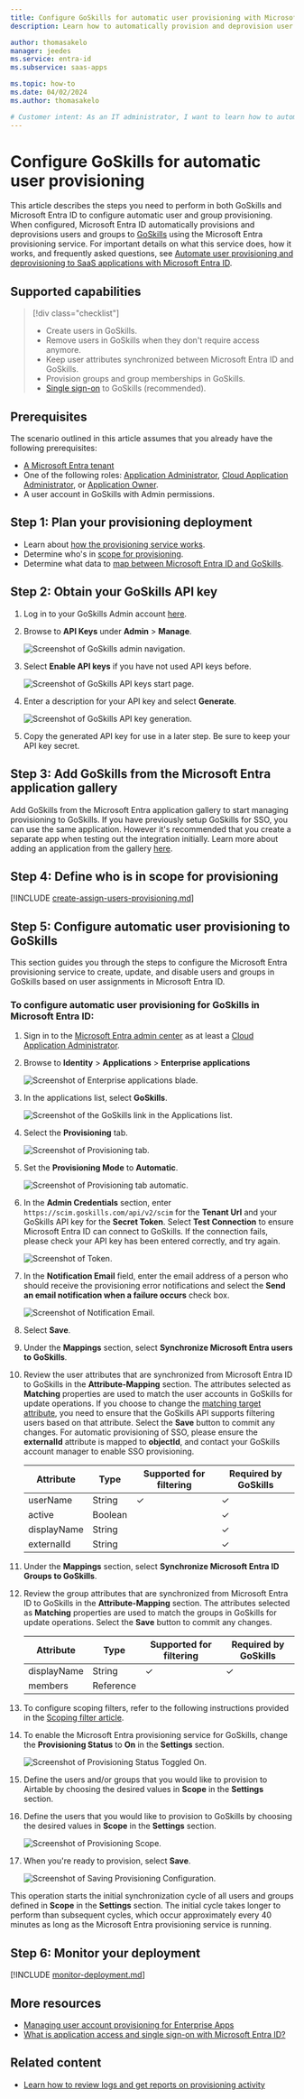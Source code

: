 ```yaml
---
title: Configure GoSkills for automatic user provisioning with Microsoft Entra ID
description: Learn how to automatically provision and deprovision user accounts from Microsoft Entra ID to GoSkills.

author: thomasakelo
manager: jeedes
ms.service: entra-id
ms.subservice: saas-apps

ms.topic: how-to
ms.date: 04/02/2024
ms.author: thomasakelo

# Customer intent: As an IT administrator, I want to learn how to automatically provision and deprovision user accounts from Microsoft Entra ID to GoSkills so that I can streamline the user management process and ensure that users have the appropriate access to GoSkills.
---
```


# Configure GoSkills for automatic user provisioning

This article describes the steps you need to perform in both GoSkills and Microsoft Entra ID to configure automatic user and group provisioning. When configured, Microsoft Entra ID automatically provisions and deprovisions users and groups to [GoSkills](https://www.goskills.com/) using the Microsoft Entra provisioning service. For important details on what this service does, how it works, and frequently asked questions, see [Automate user provisioning and deprovisioning to SaaS applications with Microsoft Entra ID](~/identity/app-provisioning/user-provisioning.md). 


## Supported capabilities
> [!div class="checklist"]
> * Create users in GoSkills.
> * Remove users in GoSkills when they don't require access anymore.
> * Keep user attributes synchronized between Microsoft Entra ID and GoSkills.
> * Provision groups and group memberships in GoSkills.
> * [Single sign-on](~/identity/enterprise-apps/add-application-portal-setup-oidc-sso.md) to GoSkills (recommended).

## Prerequisites

The scenario outlined in this article assumes that you already have the following prerequisites:

* [A Microsoft Entra tenant](~/identity-platform/quickstart-create-new-tenant.md) 
* One of the following roles: [Application Administrator](/entra/identity/role-based-access-control/permissions-reference#application-administrator), [Cloud Application Administrator](/entra/identity/role-based-access-control/permissions-reference#cloud-application-administrator), or [Application Owner](/entra/fundamentals/users-default-permissions#owned-enterprise-applications).
* A user account in GoSkills with Admin permissions.

## Step 1: Plan your provisioning deployment
* Learn about [how the provisioning service works](~/identity/app-provisioning/user-provisioning.md).
* Determine who's in [scope for provisioning](~/identity/app-provisioning/define-conditional-rules-for-provisioning-user-accounts.md).
* Determine what data to [map between Microsoft Entra ID and GoSkills](~/identity/app-provisioning/customize-application-attributes.md).
 
## Step 2: Obtain your GoSkills API key

1. Log in to your GoSkills Admin account [here](https://www.goskills.com/login).
1. Browse to **API Keys** under **Admin** > **Manage**.

	![Screenshot of GoSkills admin navigation.](./media/goskills-provisioning-tutorial/navigate.png)

1. Select **Enable API keys** if you have not used API keys before.

	![Screenshot of GoSkills API keys start page.](./media/goskills-provisioning-tutorial/enable.png)

1. Enter a description for your API key and select **Generate**.

	![Screenshot of GoSkills API key generation.](./media/goskills-provisioning-tutorial/keys.png)

1. Copy the generated API key for use in a later step. Be sure to keep your API key secret.

## Step 3: Add GoSkills from the Microsoft Entra application gallery

Add GoSkills from the Microsoft Entra application gallery to start managing provisioning to GoSkills. If you have previously setup GoSkills for SSO, you can use the same application. However it's recommended that you create a separate app when testing out the integration initially. Learn more about adding an application from the gallery [here](~/identity/enterprise-apps/add-application-portal.md). 

## Step 4: Define who is in scope for provisioning 

[!INCLUDE [create-assign-users-provisioning.md](~/identity/saas-apps/includes/create-assign-users-provisioning.md)]

## Step 5: Configure automatic user provisioning to GoSkills 

This section guides you through the steps to configure the Microsoft Entra provisioning service to create, update, and disable users and groups in GoSkills based on user assignments in Microsoft Entra ID.

<a name='to-configure-automatic-user-provisioning-for-GoSkills-in-azure-ad'></a>

### To configure automatic user provisioning for GoSkills in Microsoft Entra ID:

1. Sign in to the [Microsoft Entra admin center](https://entra.microsoft.com) as at least a [Cloud Application Administrator](~/identity/role-based-access-control/permissions-reference.md#cloud-application-administrator).
1. Browse to **Identity** > **Applications** > **Enterprise applications**

	![Screenshot of Enterprise applications blade.](common/enterprise-applications.png)

1. In the applications list, select **GoSkills**.

	![Screenshot of the GoSkills link in the Applications list.](common/all-applications.png)

1. Select the **Provisioning** tab.

	![Screenshot of Provisioning tab.](common/provisioning.png)

1. Set the **Provisioning Mode** to **Automatic**.

	![Screenshot of Provisioning tab automatic.](common/provisioning-automatic.png)

1. In the **Admin Credentials** section, enter `https://scim.goskills.com/api/v2/scim` for the **Tenant Url** and your GoSkills API key for the **Secret Token**. Select **Test Connection** to ensure Microsoft Entra ID can connect to GoSkills. If the connection fails, please check your API key has been entered correctly, and try again.

 	![Screenshot of Token.](common/provisioning-testconnection-tenanturltoken.png)

1. In the **Notification Email** field, enter the email address of a person who should receive the provisioning error notifications and select the **Send an email notification when a failure occurs** check box.

	![Screenshot of Notification Email.](common/provisioning-notification-email.png)

1. Select **Save**.

1. Under the **Mappings** section, select **Synchronize Microsoft Entra users to GoSkills**.

1. Review the user attributes that are synchronized from Microsoft Entra ID to GoSkills in the **Attribute-Mapping** section. The attributes selected as **Matching** properties are used to match the user accounts in GoSkills for update operations. If you choose to change the [matching target attribute](~/identity/app-provisioning/customize-application-attributes.md), you need to ensure that the GoSkills API supports filtering users based on that attribute. Select the **Save** button to commit any changes. For automatic provisioning of SSO, please ensure the **externalId** attribute is mapped to **objectId**, and contact your GoSkills account manager to enable SSO provisioning.

      |Attribute|Type|Supported for filtering|Required by GoSkills|
      |---|---|---|---|
      |userName|String|&check;|&check;|
      |active|Boolean||&check;|
      |displayName|String||&check;|
      |externalId|String||&check;|

1. Under the **Mappings** section, select **Synchronize Microsoft Entra ID Groups to GoSkills**.

1. Review the group attributes that are synchronized from Microsoft Entra ID to GoSkills in the **Attribute-Mapping** section. The attributes selected as **Matching** properties are used to match the groups in GoSkills for update operations. Select the **Save** button to commit any changes.

      |Attribute|Type|Supported for filtering|Required by GoSkills|
      |---|---|---|---|
      |displayName|String|&check;|&check;|
      |members|Reference|||

1. To configure scoping filters, refer to the following instructions provided in the [Scoping filter article](~/identity/app-provisioning/define-conditional-rules-for-provisioning-user-accounts.md).

1. To enable the Microsoft Entra provisioning service for GoSkills, change the **Provisioning Status** to **On** in the **Settings** section.

	![Screenshot of Provisioning Status Toggled On.](common/provisioning-toggle-on.png)

1. Define the users and/or groups that you would like to provision to Airtable by choosing the desired values in **Scope** in the **Settings** section.
1. Define the users  that you would like to provision to GoSkills by choosing the desired values in **Scope** in the **Settings** section.

	![Screenshot of Provisioning Scope.](common/provisioning-scope.png)

1. When you're ready to provision, select **Save**.

	![Screenshot of Saving Provisioning Configuration.](common/provisioning-configuration-save.png)

This operation starts the initial synchronization cycle of all users and groups defined in **Scope** in the **Settings** section. The initial cycle takes longer to perform than subsequent cycles, which occur approximately every 40 minutes as long as the Microsoft Entra provisioning service is running. 

## Step 6: Monitor your deployment

[!INCLUDE [monitor-deployment.md](~/identity/saas-apps/includes/monitor-deployment.md)]

## More resources

* [Managing user account provisioning for Enterprise Apps](~/identity/app-provisioning/configure-automatic-user-provisioning-portal.md)
* [What is application access and single sign-on with Microsoft Entra ID?](~/identity/enterprise-apps/what-is-single-sign-on.md)

## Related content

* [Learn how to review logs and get reports on provisioning activity](~/identity/app-provisioning/check-status-user-account-provisioning.md)